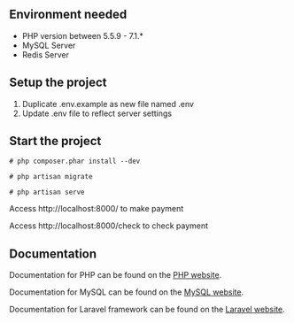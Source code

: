 ## Environment needed

- PHP version between 5.5.9 - 7.1.*
- MySQL Server
- Redis Server

## Setup the project

1. Duplicate .env.example as new file named .env
2. Update .env file to reflect server settings

## Start the project

```shell
# php composer.phar install --dev

# php artisan migrate

# php artisan serve
```

Access http://localhost:8000/ to make payment

Access http://localhost:8000/check to check payment

## Documentation

Documentation for PHP can be found on the [PHP website](http://php.net/manual/en/install.php).

Documentation for MySQL can be found on the [MySQL website](https://dev.mysql.com/downloads/installer/).

Documentation for Laravel framework can be found on the [Laravel website](http://laravel.com/docs).

